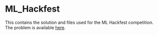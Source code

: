 # ML_Hackfest
This contains the solution and files used for the ML Hackfest competition. The problem is available [here](https://www.kaggle.com/c/mlhackfest-haribon1).
